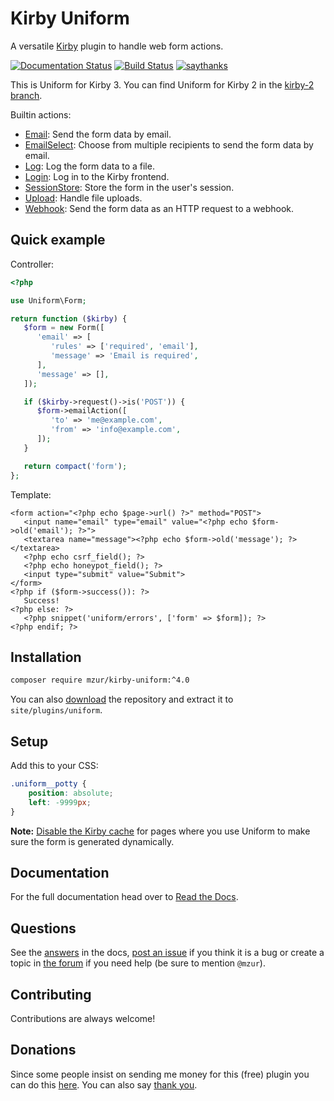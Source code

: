 # Kirby Uniform

A versatile [Kirby](http://getkirby.com) plugin to handle web form actions.

[![Documentation Status](https://readthedocs.org/projects/kirby-uniform/badge/?version=latest)](http://kirby-uniform.readthedocs.io/en/latest/?badge=latest) [![Build Status](https://travis-ci.org/mzur/kirby-uniform.svg)](https://travis-ci.org/mzur/kirby-uniform) [![saythanks](https://img.shields.io/badge/say-thanks-blue.svg)](https://saythanks.io/to/mzur)

This is Uniform for Kirby 3. You can find Uniform for Kirby 2 in the [kirby-2 branch](https://github.com/mzur/kirby-uniform/tree/kirby-2).

Builtin actions:

- [Email](http://kirby-uniform.readthedocs.io/en/latest/actions/email/): Send the form data by email.
- [EmailSelect](http://kirby-uniform.readthedocs.io/en/latest/actions/email-select/): Choose from multiple recipients to send the form data by email.
- [Log](http://kirby-uniform.readthedocs.io/en/latest/actions/log/): Log the form data to a file.
- [Login](http://kirby-uniform.readthedocs.io/en/latest/actions/login/): Log in to the Kirby frontend.
- [SessionStore](http://kirby-uniform.readthedocs.io/en/latest/actions/session-store): Store the form in the user's session.
- [Upload](http://kirby-uniform.readthedocs.io/en/latest/actions/upload): Handle file uploads.
- [Webhook](http://kirby-uniform.readthedocs.io/en/latest/actions/webhook/): Send the form data as an HTTP request to a webhook.

## Quick example

Controller:

```php
<?php

use Uniform\Form;

return function ($kirby) {
   $form = new Form([
      'email' => [
         'rules' => ['required', 'email'],
         'message' => 'Email is required',
      ],
      'message' => [],
   ]);

   if ($kirby->request()->is('POST')) {
      $form->emailAction([
         'to' => 'me@example.com',
         'from' => 'info@example.com',
      ]);
   }

   return compact('form');
};
```

Template:

```html+php
<form action="<?php echo $page->url() ?>" method="POST">
   <input name="email" type="email" value="<?php echo $form->old('email'); ?>">
   <textarea name="message"><?php echo $form->old('message'); ?></textarea>
   <?php echo csrf_field(); ?>
   <?php echo honeypot_field(); ?>
   <input type="submit" value="Submit">
</form>
<?php if ($form->success()): ?>
   Success!
<?php else: ?>
   <?php snippet('uniform/errors', ['form' => $form]); ?>
<?php endif; ?>
```

## Installation

```bash
composer require mzur/kirby-uniform:^4.0
```

You can also [download](https://github.com/mzur/kirby-uniform/archive/master.zip) the repository and extract it to `site/plugins/uniform`.

## Setup

Add this to your CSS:

```css
.uniform__potty {
    position: absolute;
    left: -9999px;
}
```

**Note:** [Disable the Kirby cache](https://getkirby.com/docs/developer-guide/advanced/caching#ignoring-pages) for pages where you use Uniform to make sure the form is generated dynamically.

## Documentation

For the full documentation head over to [Read the Docs](http://kirby-uniform.readthedocs.io).

## Questions

See the [answers](http://kirby-uniform.readthedocs.io/en/latest/answers/) in the docs, [post an issue](https://github.com/mzur/kirby-uniform/issues) if you think it is a bug or create a topic in [the forum](https://forum.getkirby.com/) if you need help (be sure to  mention `@mzur`).

## Contributing

Contributions are always welcome!

## Donations

Since some people insist on sending me money for this (free) plugin you can do this [here](https://www.paypal.me/mzur/10eur). You can also say [thank you](https://saythanks.io/to/mzur).
